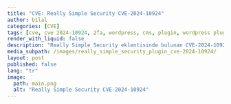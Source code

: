 ```yaml
---
title: "CVE: Really Simple Security CVE-2024-10924"
author: b1lal
categories: [CVE]
tags: [cve, cve 2024-10924, 2fa, wordpress, cms, plugin, wordpress plugin]
render_with_liquid: false
description: "Really Simple Security eklentisinde bulunan CVE-2024-10924 zafiyetini analiz edeceğiz ve nasıl sömürebileceğimizi öğreneceğiz."
media_subpath: /images/really_simple_security_plugin_cve-2024-10924/
layout: post
published: false  
lang: "tr"
image:
  path: main.png
  alt: "Really Simple Security CVE-2024-10924"
---
```







<style>
.center img {
  display:block;
  margin-left:auto;
  margin-right:auto;
}
.wrap pre{
  white-space: pre-wrap;
}

/* body,  h2, h3, h4, h5, h6, p, ul, ol, li, pre, code {
  font-family: 'Open Sans', sans-serif;
} */

.post-desc {
  font-family: 'Open Sans', sans-serif !important;
}

</style>

